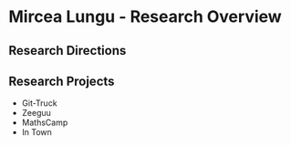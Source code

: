 # Mircea Lungu - Research Overview

## Research Directions

## Research Projects

- Git-Truck
- Zeeguu 
- MathsCamp
- In Town

